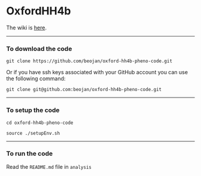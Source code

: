 OxfordHH4b
==========
The wiki is [here](https://hh4b-pheno-wiki.physics.ox.ac.uk/index.php/Main_Page).

************************************

### To download the code

```
git clone https://github.com/beojan/oxford-hh4b-pheno-code.git
```
Or if you have ssh keys associated with your GitHub account you can use the following command:

```
git clone git@github.com:beojan/oxford-hh4b-pheno-code.git
```
************************************

### To setup the code 

```
cd oxford-hh4b-pheno-code

source ./setupEnv.sh
```
************************************

### To run the code 

Read the `README.md` file in `analysis`

